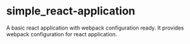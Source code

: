 # simple_react-application
A basic react application with webpack configuration ready. It provides webpack configuration for react application. 
